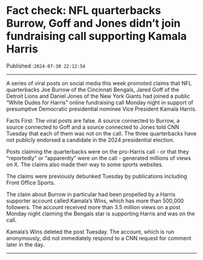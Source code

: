# Fact check: NFL quarterbacks Burrow, Goff and Jones didn’t join fundraising call supporting Kamala Harris

Published :`2024-07-30 22:12:54`

---

A series of viral posts on social media this week promoted claims that NFL quarterbacks Joe Burrow of the Cincinnati Bengals, Jared Goff of the Detroit Lions and Daniel Jones of the New York Giants had joined a public “White Dudes for Harris” online fundraising call Monday night in support of presumptive Democratic presidential nominee Vice President Kamala Harris.

Facts First: The viral posts are false. A source connected to Burrow, a source connected to Goff and a source connected to Jones told CNN Tuesday that each of them was not on the call. The three quarterbacks have not publicly endorsed a candidate in the 2024 presidential election.

Posts claiming the quarterbacks were on the pro-Harris call - or that they “reportedly” or “apparently” were on the call - generated millions of views on X. The claims also made their way to some sports websites.

The claims were previously debunked Tuesday by publications including Front Office Sports.

The claim about Burrow in particular had been propelled by a Harris supporter account called Kamala’s Wins, which has more than 500,000 followers. The account received more than 3.5 million views on a post Monday night claiming the Bengals star is supporting Harris and was on the call.

Kamala’s Wins deleted the post Tuesday. The account, which is run anonymously, did not immediately respond to a CNN request for comment later in the day.

---

